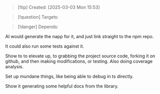 
>[!tip] Created: [2025-03-03 Mon 15:53]

>[!question] Targets: 

>[!danger] Depends: 

AI would generate the napp for it, and just link straight to the npm repo.

It could also run some tests against it.

Show to to elevate up, to grabbing the project source code, forking it on github, and then making modifications, or testing.  Also doing coverage analysis.

Set up mundane things, like being able to debug in ts directly.

Show it generating some helpful docs from the library.